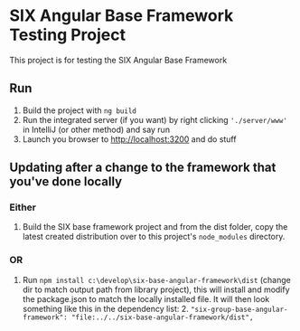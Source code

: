 # SIX Angular Base Framework Testing Project

This project is for testing the SIX Angular Base Framework

## Run

1. Build the project with `ng build`
2. Run the integrated server (if you want) by right clicking `'./server/www'` in IntelliJ (or other method) and say run
3. Launch you browser to <http://localhost:3200> and do stuff

## Updating after a change to the framework that you've done locally

### Either

1. Build the SIX base framework project and from the dist folder, copy the latest created distribution over to this project's `node_modules` directory.

### OR

1. Run `npm install c:\develop\six-base-angular-framework\dist` (change dir to match output path from library project), this will install and modify the package.json to match the locally installed file. It will then look something like this in the dependency list:
   2. `"six-group-base-angular-framework": "file:../../six-base-angular-framework/dist",`
